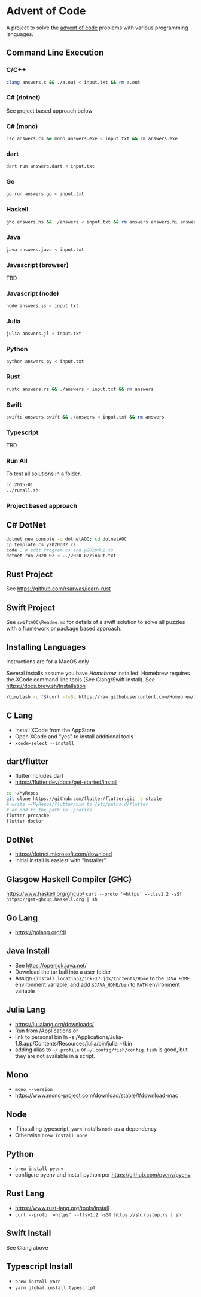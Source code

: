 # Advent of Code

A project to solve the
[advent of code](https://adventofcode.com)
problems with various programming languages.

## Command Line Execution

### C/C++

```sh
clang answers.c && ./a.out < input.txt && rm a.out
```

### C# (dotnet)

See project based approach below

### C# (mono)

```sh
csc answers.cs && mono answers.exe < input.txt && rm answers.exe
```

### dart

```sh
dart run answers.dart < input.txt
```

### Go

```sh
go run answers.go < input.txt
```

### Haskell

```sh
ghc answers.hs && ./answers < input.txt && rm answers answers.hi answers.o
```

### Java

```sh
java answers.java < input.txt
```

### Javascript (browser)

TBD

### Javascript (node)

```sh
node answers.js < input.txt
```

### Julia

```sh
julia answers.jl < input.txt
```

### Python

```sh
python answers.py < input.txt
```

### Rust

```sh
rustc answers.rs && ./answers < input.txt && rm answers
```

### Swift

```sh
swiftc answers.swift && ./answers < input.txt && rm answers
```

### Typescript

TBD

### Run All

To test all solutions in a folder.

```sh
cd 2015-01
../runall.sh
```

### Project based approach

## C# DotNet

```sh
dotnet new console -o dotnetAOC; cd dotnetAOC
cp template.cs y2020d02.cs
code . # edit Program.cs and y2020d02.cs
dotnet run 2020-02 < ../2020-02/input.txt
```

## Rust Project

See <https://github.com/rsarwas/learn-rust>

## Swift Project

See `swiftAOC\Readme.md` for details of a swift solution to solve all puzzles
with a framework or package based approach.

## Installing Languages

Instructions are for a MacOS only

Several installs assume you have _Homebrew_ installed.
Homebrew requires the XCode command line tools (See Clang/Swift install).
See <https://docs.brew.sh/Installation>

```sh
/bin/bash -c "$(curl -fsSL https://raw.githubusercontent.com/Homebrew/install/HEAD/install.sh)"
```

## C Lang

* Install XCode from the AppStore
* Open XCode and "yes" to install additional tools
* `xcode-select --install`

## dart/flutter

* flutter includes dart
* <https://flutter.dev/docs/get-started/install>
  
```sh
cd ~/MyRepos
git clone https://github.com/flutter/flutter.git -b stable
# write ~/MyRepos/flutter/bin to /etc/paths.d/flutter
# or add to the path in .profile
flutter precache
flutter doctor
```

## DotNet

* <https://dotnet.microsoft.com/download>
* Initial install is easiest with "Installer".

## Glasgow Haskell Compiler (GHC)

<https://www.haskell.org/ghcup/>
`curl --proto '=https' --tlsv1.2 -sSf https://get-ghcup.haskell.org | sh`

## Go Lang

* <https://golang.org/dl>

## Java Install

* See <https://openjdk.java.net/>
* Download the tar ball into a user folder
* Assign `{install location}/jdk-17.jdk/Contents/Home` to the `JAVA_HOME`
  environment variable, and add `$JAVA_HOME/bin` to `PATH` environment variable

## Julia Lang

* <https://julialang.org/downloads/>
* Run from /Applications or
* link to personal bin ln -s /Applications/Julia-1.8.app/Contents/Resources/julia/bin/julia ~/bin
* adding alias to `~/.profile` or `~/.config/fish/config.fish` is good, but they are not
  available in a script.

## Mono

* `mono --version`
* <https://www.mono-project.com/download/stable/#download-mac>

## Node

* If installing typescript, `yarn` installs `node` as a dependency
* Otherwise `brew install node`

## Python

* `brew install pyenv`
* configure pyenv and install python per https://github.com/pyenv/pyenv

## Rust Lang

* <https://www.rust-lang.org/tools/install>
* `curl --proto '=https' --tlsv1.2 -sSf https://sh.rustup.rs | sh`

## Swift Install

See Clang above

## Typescript Install

* `brew install yarn`
* `yarn global install typescript`

